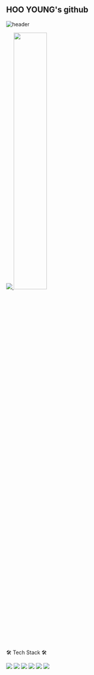 ## HOO YOUNG's github

![header](https://capsule-render.vercel.app/api?type=waving&color=gradient&height=120&animation=fadeIn&section=footer&text=🧑🏻‍💻🧑🏾‍💻🧑🏽‍💻&fontAlign=70)

<a href="s">
  <img src="https://github-readme-stats.vercel.app/api/top-langs/?username=2eehy&exclude_repo=2eehy.github.io&layout=compact&theme=light" />
</a>
<a href="s">
  <img src="https://github-readme-stats.vercel.app/api?username=2eehy&theme=light&show_icons=true" width="42%" />
</a>

🛠 Tech Stack 🛠

<img src="https://img.shields.io/badge/Java-007396?style=flat&logo=Java&logoColor=white"/></a>
<img src="https://img.shields.io/badge/mysql-4479A1?style=flat&logo=MySql&logoColor=white"/></a>
<img src="https://img.shields.io/badge/React-1DAFB?style=flat&logo=React&logoColor=white"/></a>
<img src="https://img.shields.io/badge/springboot-6DB33F?style=flat&logo=SpringBoot&logoColor=white"/></a>
<img src="https://img.shields.io/badge/ElasticSearch-6DB33F?style=flat&logo=ElasticSearch&logoColor=white"/></a>
<img src="https://img.shields.io/badge/Logstash-6DB33F?style=flat&logo=Logstash&logoColor=white"/></a>


